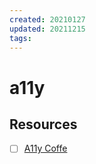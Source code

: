 ```yaml
---
created: 20210127
updated: 20211215
tags:
---
```


# a11y

## Resources

- [ ] [A11y Coffe](https://a11y.coffee/)

